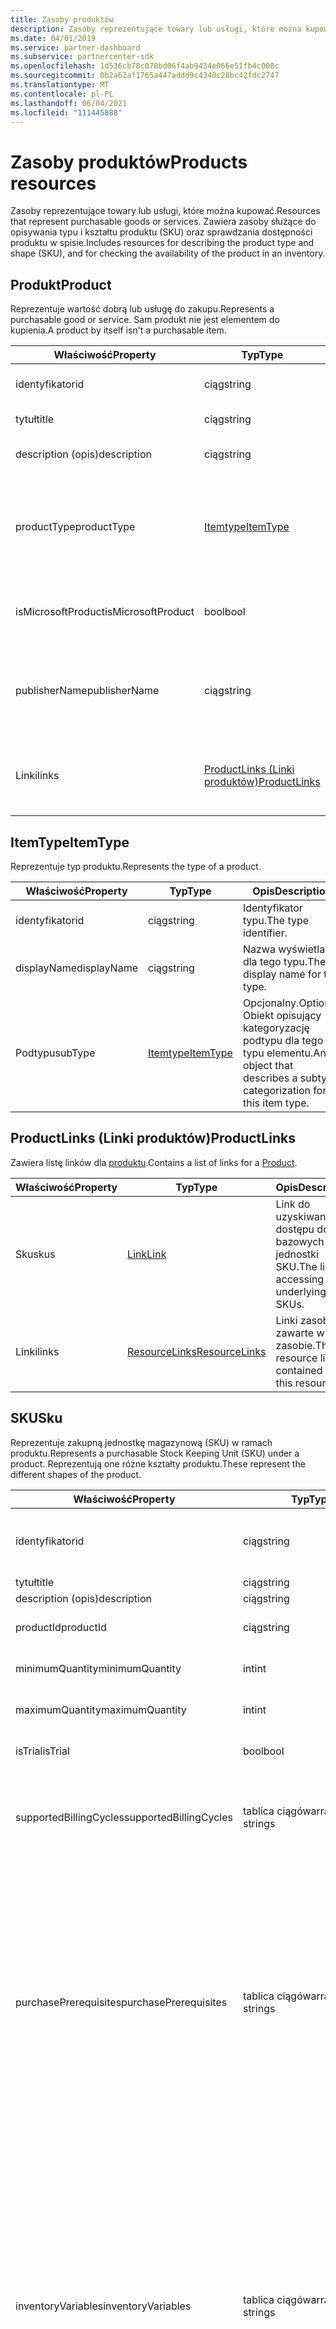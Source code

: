 ```yaml
---
title: Zasoby produktów
description: Zasoby reprezentujące towary lub usługi, które można kupować. Zawiera zasoby służące do opisywania typu i kształtu produktu (SKU) oraz sprawdzania dostępności produktu w spisie.
ms.date: 04/01/2019
ms.service: partner-dashboard
ms.subservice: partnercenter-sdk
ms.openlocfilehash: 1d536cb78c070bd06f4ab9434e066e51fb4c008c
ms.sourcegitcommit: 0b2a62af1765a447addd9c4340c28bc42fdc2747
ms.translationtype: MT
ms.contentlocale: pl-PL
ms.lasthandoff: 06/04/2021
ms.locfileid: "111445888"
---
```

# <a name="products-resources"></a><span data-ttu-id="539be-104">Zasoby produktów</span><span class="sxs-lookup"><span data-stu-id="539be-104">Products resources</span></span>

<span data-ttu-id="539be-105">Zasoby reprezentujące towary lub usługi, które można kupować.</span><span class="sxs-lookup"><span data-stu-id="539be-105">Resources that represent purchasable goods or services.</span></span> <span data-ttu-id="539be-106">Zawiera zasoby służące do opisywania typu i kształtu produktu (SKU) oraz sprawdzania dostępności produktu w spisie.</span><span class="sxs-lookup"><span data-stu-id="539be-106">Includes resources for describing the product type and shape (SKU), and for checking the availability of the product in an inventory.</span></span>

## <a name="product"></a><span data-ttu-id="539be-107">Produkt</span><span class="sxs-lookup"><span data-stu-id="539be-107">Product</span></span>

<span data-ttu-id="539be-108">Reprezentuje wartość dobrą lub usługę do zakupu.</span><span class="sxs-lookup"><span data-stu-id="539be-108">Represents a purchasable good or service.</span></span> <span data-ttu-id="539be-109">Sam produkt nie jest elementem do kupienia.</span><span class="sxs-lookup"><span data-stu-id="539be-109">A product by itself isn't a purchasable item.</span></span>

| <span data-ttu-id="539be-110">Właściwość</span><span class="sxs-lookup"><span data-stu-id="539be-110">Property</span></span>           | <span data-ttu-id="539be-111">Typ</span><span class="sxs-lookup"><span data-stu-id="539be-111">Type</span></span>                          | <span data-ttu-id="539be-112">Opis</span><span class="sxs-lookup"><span data-stu-id="539be-112">Description</span></span>                                                              |
|--------------------|-------------------------------|--------------------------------------------------------------------------|
| <span data-ttu-id="539be-113">identyfikator</span><span class="sxs-lookup"><span data-stu-id="539be-113">id</span></span>                 | <span data-ttu-id="539be-114">ciąg</span><span class="sxs-lookup"><span data-stu-id="539be-114">string</span></span>                        | <span data-ttu-id="539be-115">Identyfikator tego produktu.</span><span class="sxs-lookup"><span data-stu-id="539be-115">The ID for this product.</span></span>                                                 |
| <span data-ttu-id="539be-116">tytuł</span><span class="sxs-lookup"><span data-stu-id="539be-116">title</span></span>              | <span data-ttu-id="539be-117">ciąg</span><span class="sxs-lookup"><span data-stu-id="539be-117">string</span></span>                        | <span data-ttu-id="539be-118">Tytuł produktu.</span><span class="sxs-lookup"><span data-stu-id="539be-118">The product title.</span></span>                                                       |
| <span data-ttu-id="539be-119">description (opis)</span><span class="sxs-lookup"><span data-stu-id="539be-119">description</span></span>        | <span data-ttu-id="539be-120">ciąg</span><span class="sxs-lookup"><span data-stu-id="539be-120">string</span></span>                        | <span data-ttu-id="539be-121">Opis produktu.</span><span class="sxs-lookup"><span data-stu-id="539be-121">The product description.</span></span>                                                 |
| <span data-ttu-id="539be-122">productType</span><span class="sxs-lookup"><span data-stu-id="539be-122">productType</span></span>        | [<span data-ttu-id="539be-123">Itemtype</span><span class="sxs-lookup"><span data-stu-id="539be-123">ItemType</span></span>](#itemtype)         | <span data-ttu-id="539be-124">Obiekt opisujący kategoryzacje typów tego produktu.</span><span class="sxs-lookup"><span data-stu-id="539be-124">An object that describes the type categorization(s) of this product.</span></span>     |
| <span data-ttu-id="539be-125">isMicrosoftProduct</span><span class="sxs-lookup"><span data-stu-id="539be-125">isMicrosoftProduct</span></span> | <span data-ttu-id="539be-126">bool</span><span class="sxs-lookup"><span data-stu-id="539be-126">bool</span></span>                          | <span data-ttu-id="539be-127">Wskazuje, czy jest to produkt firmy Microsoft.</span><span class="sxs-lookup"><span data-stu-id="539be-127">Indicates whether this is a Microsoft product.</span></span>                          |
| <span data-ttu-id="539be-128">publisherName</span><span class="sxs-lookup"><span data-stu-id="539be-128">publisherName</span></span>      | <span data-ttu-id="539be-129">ciąg</span><span class="sxs-lookup"><span data-stu-id="539be-129">string</span></span>                        | <span data-ttu-id="539be-130">Nazwa wydawcy produktu, jeśli jest dostępna.</span><span class="sxs-lookup"><span data-stu-id="539be-130">The name of the product's publisher if available.</span></span>                          |
| <span data-ttu-id="539be-131">Linki</span><span class="sxs-lookup"><span data-stu-id="539be-131">links</span></span>              | [<span data-ttu-id="539be-132">ProductLinks (Linki produktów)</span><span class="sxs-lookup"><span data-stu-id="539be-132">ProductLinks</span></span>](#productlinks) | <span data-ttu-id="539be-133">Linki zasobów zawarte w produkcie.</span><span class="sxs-lookup"><span data-stu-id="539be-133">The resource links contained within the product.</span></span>                         |

## <a name="itemtype"></a><span data-ttu-id="539be-134">ItemType</span><span class="sxs-lookup"><span data-stu-id="539be-134">ItemType</span></span>

<span data-ttu-id="539be-135">Reprezentuje typ produktu.</span><span class="sxs-lookup"><span data-stu-id="539be-135">Represents the type of a product.</span></span>

| <span data-ttu-id="539be-136">Właściwość</span><span class="sxs-lookup"><span data-stu-id="539be-136">Property</span></span>        | <span data-ttu-id="539be-137">Typ</span><span class="sxs-lookup"><span data-stu-id="539be-137">Type</span></span>                          | <span data-ttu-id="539be-138">Opis</span><span class="sxs-lookup"><span data-stu-id="539be-138">Description</span></span>                                                                          |
|-----------------|-------------------------------|--------------------------------------------------------------------------------------|
| <span data-ttu-id="539be-139">identyfikator</span><span class="sxs-lookup"><span data-stu-id="539be-139">id</span></span>              | <span data-ttu-id="539be-140">ciąg</span><span class="sxs-lookup"><span data-stu-id="539be-140">string</span></span>                        | <span data-ttu-id="539be-141">Identyfikator typu.</span><span class="sxs-lookup"><span data-stu-id="539be-141">The type identifier.</span></span>                                                                 |
| <span data-ttu-id="539be-142">displayName</span><span class="sxs-lookup"><span data-stu-id="539be-142">displayName</span></span>     | <span data-ttu-id="539be-143">ciąg</span><span class="sxs-lookup"><span data-stu-id="539be-143">string</span></span>                        | <span data-ttu-id="539be-144">Nazwa wyświetlana dla tego typu.</span><span class="sxs-lookup"><span data-stu-id="539be-144">The display name for this type.</span></span>                                                      |
| <span data-ttu-id="539be-145">Podtypu</span><span class="sxs-lookup"><span data-stu-id="539be-145">subType</span></span>         | [<span data-ttu-id="539be-146">Itemtype</span><span class="sxs-lookup"><span data-stu-id="539be-146">ItemType</span></span>](#itemtype)         | <span data-ttu-id="539be-147">Opcjonalny.</span><span class="sxs-lookup"><span data-stu-id="539be-147">Optional.</span></span> <span data-ttu-id="539be-148">Obiekt opisujący kategoryzację podtypu dla tego typu elementu.</span><span class="sxs-lookup"><span data-stu-id="539be-148">An object that describes a subtype categorization for this item type.</span></span>     |

## <a name="productlinks"></a><span data-ttu-id="539be-149">ProductLinks (Linki produktów)</span><span class="sxs-lookup"><span data-stu-id="539be-149">ProductLinks</span></span>

<span data-ttu-id="539be-150">Zawiera listę linków dla [produktu](#product).</span><span class="sxs-lookup"><span data-stu-id="539be-150">Contains a list of links for a [Product](#product).</span></span>

| <span data-ttu-id="539be-151">Właściwość</span><span class="sxs-lookup"><span data-stu-id="539be-151">Property</span></span>        | <span data-ttu-id="539be-152">Typ</span><span class="sxs-lookup"><span data-stu-id="539be-152">Type</span></span>                                                          | <span data-ttu-id="539be-153">Opis</span><span class="sxs-lookup"><span data-stu-id="539be-153">Description</span></span>                                          |
|-----------------|---------------------------------------------------------------|------------------------------------------------------|
| <span data-ttu-id="539be-154">Sku</span><span class="sxs-lookup"><span data-stu-id="539be-154">skus</span></span>            | [<span data-ttu-id="539be-155">Link</span><span class="sxs-lookup"><span data-stu-id="539be-155">Link</span></span>](utility-resources.md#link)                             | <span data-ttu-id="539be-156">Link do uzyskiwania dostępu do bazowych jednostki SKU.</span><span class="sxs-lookup"><span data-stu-id="539be-156">The link for accessing the underlying SKUs.</span></span>          |
| <span data-ttu-id="539be-157">Linki</span><span class="sxs-lookup"><span data-stu-id="539be-157">links</span></span>           | [<span data-ttu-id="539be-158">ResourceLinks</span><span class="sxs-lookup"><span data-stu-id="539be-158">ResourceLinks</span></span>](utility-resources.md#resourcelinks)           | <span data-ttu-id="539be-159">Linki zasobów zawarte w tym zasobie.</span><span class="sxs-lookup"><span data-stu-id="539be-159">The resource links contained within this resource.</span></span>   |

## <a name="sku"></a><span data-ttu-id="539be-160">SKU</span><span class="sxs-lookup"><span data-stu-id="539be-160">Sku</span></span>

<span data-ttu-id="539be-161">Reprezentuje zakupną jednostkę magazynową (SKU) w ramach produktu.</span><span class="sxs-lookup"><span data-stu-id="539be-161">Represents a purchasable Stock Keeping Unit (SKU) under a product.</span></span> <span data-ttu-id="539be-162">Reprezentują one różne kształty produktu.</span><span class="sxs-lookup"><span data-stu-id="539be-162">These represent the different shapes of the product.</span></span>

| <span data-ttu-id="539be-163">Właściwość</span><span class="sxs-lookup"><span data-stu-id="539be-163">Property</span></span>               | <span data-ttu-id="539be-164">Typ</span><span class="sxs-lookup"><span data-stu-id="539be-164">Type</span></span>             | <span data-ttu-id="539be-165">Opis</span><span class="sxs-lookup"><span data-stu-id="539be-165">Description</span></span>                                                                           |
|------------------------|------------------|---------------------------------------------------------------------------------------|
| <span data-ttu-id="539be-166">identyfikator</span><span class="sxs-lookup"><span data-stu-id="539be-166">id</span></span>                     | <span data-ttu-id="539be-167">ciąg</span><span class="sxs-lookup"><span data-stu-id="539be-167">string</span></span>           | <span data-ttu-id="539be-168">Identyfikator tej sku.</span><span class="sxs-lookup"><span data-stu-id="539be-168">The ID for this SKU.</span></span> <span data-ttu-id="539be-169">Ten identyfikator jest unikatowy tylko w kontekście jego produktu nadrzędnego.</span><span class="sxs-lookup"><span data-stu-id="539be-169">This ID is unique only within the context of its parent product.</span></span> |
| <span data-ttu-id="539be-170">tytuł</span><span class="sxs-lookup"><span data-stu-id="539be-170">title</span></span>                  | <span data-ttu-id="539be-171">ciąg</span><span class="sxs-lookup"><span data-stu-id="539be-171">string</span></span>           | <span data-ttu-id="539be-172">Tytuł sku.</span><span class="sxs-lookup"><span data-stu-id="539be-172">The title of the SKU.</span></span>                                                                 |
| <span data-ttu-id="539be-173">description (opis)</span><span class="sxs-lookup"><span data-stu-id="539be-173">description</span></span>            | <span data-ttu-id="539be-174">ciąg</span><span class="sxs-lookup"><span data-stu-id="539be-174">string</span></span>           | <span data-ttu-id="539be-175">Opis sku.</span><span class="sxs-lookup"><span data-stu-id="539be-175">The description of the SKU.</span></span>                                                           |
| <span data-ttu-id="539be-176">productId</span><span class="sxs-lookup"><span data-stu-id="539be-176">productId</span></span>              | <span data-ttu-id="539be-177">ciąg</span><span class="sxs-lookup"><span data-stu-id="539be-177">string</span></span>           | <span data-ttu-id="539be-178">Identyfikator produktu [nadrzędnego, który](#product) zawiera tę jednostkę SKU.</span><span class="sxs-lookup"><span data-stu-id="539be-178">The ID of the parent [Product](#product) that contains this SKU.</span></span>                      |
| <span data-ttu-id="539be-179">minimumQuantity</span><span class="sxs-lookup"><span data-stu-id="539be-179">minimumQuantity</span></span>        | <span data-ttu-id="539be-180">int</span><span class="sxs-lookup"><span data-stu-id="539be-180">int</span></span>              | <span data-ttu-id="539be-181">Minimalna ilość dozwolona do zakupu.</span><span class="sxs-lookup"><span data-stu-id="539be-181">The minimum quantity allowed for purchase.</span></span>                                            |
| <span data-ttu-id="539be-182">maximumQuantity</span><span class="sxs-lookup"><span data-stu-id="539be-182">maximumQuantity</span></span>        | <span data-ttu-id="539be-183">int</span><span class="sxs-lookup"><span data-stu-id="539be-183">int</span></span>              | <span data-ttu-id="539be-184">Maksymalna ilość dozwolona do zakupu.</span><span class="sxs-lookup"><span data-stu-id="539be-184">The maximum quantity allowed for purchase.</span></span>                                            |
| <span data-ttu-id="539be-185">isTrial</span><span class="sxs-lookup"><span data-stu-id="539be-185">isTrial</span></span>                | <span data-ttu-id="539be-186">bool</span><span class="sxs-lookup"><span data-stu-id="539be-186">bool</span></span>             | <span data-ttu-id="539be-187">Wskazuje, czy ta wersja SKU jest elementem wersji próbnej.</span><span class="sxs-lookup"><span data-stu-id="539be-187">Indicates whether this SKU is a trial item.</span></span>                                           |
| <span data-ttu-id="539be-188">supportedBillingCycles</span><span class="sxs-lookup"><span data-stu-id="539be-188">supportedBillingCycles</span></span> | <span data-ttu-id="539be-189">tablica ciągów</span><span class="sxs-lookup"><span data-stu-id="539be-189">array of strings</span></span> | <span data-ttu-id="539be-190">Lista obsługiwanych cykli rozliczeniowych dla tej sku.</span><span class="sxs-lookup"><span data-stu-id="539be-190">The list of supported billing cycles for this SKU.</span></span> <span data-ttu-id="539be-191">Obsługiwane wartości to nazwy członków w [typie BillingCycleType](#billingcycletype).</span><span class="sxs-lookup"><span data-stu-id="539be-191">Supported values are the member names found in [BillingCycleType](#billingcycletype).</span></span> |
| <span data-ttu-id="539be-192">purchasePrerequisites</span><span class="sxs-lookup"><span data-stu-id="539be-192">purchasePrerequisites</span></span>  | <span data-ttu-id="539be-193">tablica ciągów</span><span class="sxs-lookup"><span data-stu-id="539be-193">array of strings</span></span> | <span data-ttu-id="539be-194">Lista czynności lub akcji wymaganych wstępnie przed zakupem tego elementu.</span><span class="sxs-lookup"><span data-stu-id="539be-194">The list of prerequisite steps or actions that are needed prior to purchasing this item.</span></span> <span data-ttu-id="539be-195">Obsługiwane wartości to:</span><span class="sxs-lookup"><span data-stu-id="539be-195">The supported values are:</span></span><br/>  <span data-ttu-id="539be-196">"InventoryCheck" — wskazuje, że spis elementu powinien zostać oceniony przed podjęciem próby zakupu tego elementu.</span><span class="sxs-lookup"><span data-stu-id="539be-196">"InventoryCheck" - Indicates that the item's inventory should be evaluated before attempting to purchase this item.</span></span><br/> <span data-ttu-id="539be-197">"AzureSubscriptionRegistration" — wskazuje, że subskrypcja platformy Azure jest potrzebna i musi zostać zarejestrowana przed podjęciem próby zakupu tego elementu.</span><span class="sxs-lookup"><span data-stu-id="539be-197">"AzureSubscriptionRegistration" - Indicates that an Azure subscription is needed and must be registered before attempting to purchase this item.</span></span>  |
| <span data-ttu-id="539be-198">inventoryVariables</span><span class="sxs-lookup"><span data-stu-id="539be-198">inventoryVariables</span></span>     | <span data-ttu-id="539be-199">tablica ciągów</span><span class="sxs-lookup"><span data-stu-id="539be-199">array of strings</span></span> | <span data-ttu-id="539be-200">Lista zmiennych potrzebnych do wykonania sprawdzania spisu dla tego elementu.</span><span class="sxs-lookup"><span data-stu-id="539be-200">The list of variables needed to execute an inventory check on this item.</span></span> <span data-ttu-id="539be-201">Obsługiwane wartości to:</span><span class="sxs-lookup"><span data-stu-id="539be-201">The supported values are:</span></span><br/> <span data-ttu-id="539be-202">"CustomerId" — identyfikator klienta, dla których zakup będzie mieć identyfikator.</span><span class="sxs-lookup"><span data-stu-id="539be-202">"CustomerId" - The ID of the customer that the purchase would be for.</span></span><br/> <span data-ttu-id="539be-203">"AzureSubscriptionId" — identyfikator subskrypcji platformy Azure, która będzie używana do zakupu rezerwacji platformy Azure.</span><span class="sxs-lookup"><span data-stu-id="539be-203">"AzureSubscriptionId" - The ID of the Azure subscription that would be used for an Azure reservation purchase.</span></span></br> <span data-ttu-id="539be-204">"ArmRegionName" — region, dla którego ma być weryfikowany spis.</span><span class="sxs-lookup"><span data-stu-id="539be-204">"ArmRegionName" - The region for which to verify inventory.</span></span> <span data-ttu-id="539be-205">Ta wartość musi być dopasowana do "ArmRegionName" z dynamicznegoattributes sku.</span><span class="sxs-lookup"><span data-stu-id="539be-205">This value must match the "ArmRegionName" from the SKU's DynamicAttributes.</span></span> |
| <span data-ttu-id="539be-206">provisioningVariables</span><span class="sxs-lookup"><span data-stu-id="539be-206">provisioningVariables</span></span>  | <span data-ttu-id="539be-207">tablica ciągów</span><span class="sxs-lookup"><span data-stu-id="539be-207">array of strings</span></span> | <span data-ttu-id="539be-208">Lista zmiennych, które muszą zostać podane w kontekście aprowowania elementu wiersza [koszyka](cart-resources.md#cartlineitem) podczas zakupu tego elementu.</span><span class="sxs-lookup"><span data-stu-id="539be-208">The list of variables that must be provided into the provisioning context of a [cart line item](cart-resources.md#cartlineitem) when purchasing this item.</span></span> <span data-ttu-id="539be-209">Obsługiwane wartości to:</span><span class="sxs-lookup"><span data-stu-id="539be-209">The supported values are:</span></span><br/> <span data-ttu-id="539be-210">Zakres — zakres zakupu rezerwacji platformy Azure: "Pojedynczy", "Udostępniony".</span><span class="sxs-lookup"><span data-stu-id="539be-210">Scope - The scope for an Azure reservation purchase: "Single", "Shared".</span></span><br/> <span data-ttu-id="539be-211">"SubscriptionId" — identyfikator subskrypcji platformy Azure, która będzie używana do zakupu rezerwacji platformy Azure.</span><span class="sxs-lookup"><span data-stu-id="539be-211">"SubscriptionId" - The ID of the Azure subscription that would be used for an Azure reservation purchase.</span></span><br/> <span data-ttu-id="539be-212">"Czas trwania" — czas trwania rezerwacji platformy Azure: "1Year", "3Year".</span><span class="sxs-lookup"><span data-stu-id="539be-212">"Duration" - The duration of the Azure reservation: "1Year", "3Year".</span></span>  |
| <span data-ttu-id="539be-213">dynamicAttributes</span><span class="sxs-lookup"><span data-stu-id="539be-213">dynamicAttributes</span></span>      | <span data-ttu-id="539be-214">pary klucz/wartość</span><span class="sxs-lookup"><span data-stu-id="539be-214">key/value pairs</span></span>  | <span data-ttu-id="539be-215">Słownik właściwości dynamicznych, które mają zastosowanie do tego elementu.</span><span class="sxs-lookup"><span data-stu-id="539be-215">The dictionary of dynamic properties that apply to this item.</span></span> <span data-ttu-id="539be-216">Właściwości w tym słowniku są dynamiczne i mogą ulec zmianie bez powiadomienia.</span><span class="sxs-lookup"><span data-stu-id="539be-216">The properties in this dictionary are dynamic and can change without notice.</span></span> <span data-ttu-id="539be-217">Nie należy tworzyć silnych zależności od określonych kluczy istniejących w wartości tej właściwości.</span><span class="sxs-lookup"><span data-stu-id="539be-217">You should not create strong dependencies on particular keys existing in the value of this property.</span></span>    |
| <span data-ttu-id="539be-218">Linki</span><span class="sxs-lookup"><span data-stu-id="539be-218">links</span></span>                  | [<span data-ttu-id="539be-219">ResourceLinks</span><span class="sxs-lookup"><span data-stu-id="539be-219">ResourceLinks</span></span>](utility-resources.md#resourcelinks) | <span data-ttu-id="539be-220">Linki zasobów zawarte w ramach tej sku.</span><span class="sxs-lookup"><span data-stu-id="539be-220">The resource links contained within the SKU.</span></span>                   |

## <a name="availability"></a><span data-ttu-id="539be-221">Dostępność</span><span class="sxs-lookup"><span data-stu-id="539be-221">Availability</span></span>

<span data-ttu-id="539be-222">Reprezentuje konfigurację, w której można kupić sku (na przykład kraj, waluta i segment branży).</span><span class="sxs-lookup"><span data-stu-id="539be-222">Represents a configuration in which a SKU is available for purchase (such as country, currency, and industry segment).</span></span>

| <span data-ttu-id="539be-223">Właściwość</span><span class="sxs-lookup"><span data-stu-id="539be-223">Property</span></span>        | <span data-ttu-id="539be-224">Typ</span><span class="sxs-lookup"><span data-stu-id="539be-224">Type</span></span>                        | <span data-ttu-id="539be-225">Opis</span><span class="sxs-lookup"><span data-stu-id="539be-225">Description</span></span>                                                                         |
|-----------------|-----------------------------------------------------|-------------------------------------------------------------------------------------|
| <span data-ttu-id="539be-226">identyfikator</span><span class="sxs-lookup"><span data-stu-id="539be-226">id</span></span>              | <span data-ttu-id="539be-227">ciąg</span><span class="sxs-lookup"><span data-stu-id="539be-227">string</span></span>                        | <span data-ttu-id="539be-228">Identyfikator tej dostępności.</span><span class="sxs-lookup"><span data-stu-id="539be-228">The ID for this availability.</span></span> <span data-ttu-id="539be-229">Ten identyfikator jest unikatowy tylko w kontekście jego produktu [nadrzędnego i](#product) [jednostki SKU](#sku).</span><span class="sxs-lookup"><span data-stu-id="539be-229">This ID is unique only within the context of its parent [product](#product) and [SKU](#sku).</span></span> <span data-ttu-id="539be-230">**Uwaga** Ten identyfikator może zmieniać się w czasie.</span><span class="sxs-lookup"><span data-stu-id="539be-230">**Note** This ID can change over time.</span></span> <span data-ttu-id="539be-231">Należy polegać na tej wartości tylko w krótkim czasie po jej pobierania.</span><span class="sxs-lookup"><span data-stu-id="539be-231">You should only rely on this value within a short time span after retrieving it.</span></span>  |
| <span data-ttu-id="539be-232">productId</span><span class="sxs-lookup"><span data-stu-id="539be-232">productId</span></span>       | <span data-ttu-id="539be-233">ciąg</span><span class="sxs-lookup"><span data-stu-id="539be-233">string</span></span>                        | <span data-ttu-id="539be-234">Identyfikator [produktu, który](#product) zawiera tę dostępność.</span><span class="sxs-lookup"><span data-stu-id="539be-234">The ID of the [product](#product) that contains this availability.</span></span>           |
| <span data-ttu-id="539be-235">skuId</span><span class="sxs-lookup"><span data-stu-id="539be-235">skuId</span></span>           | <span data-ttu-id="539be-236">ciąg</span><span class="sxs-lookup"><span data-stu-id="539be-236">string</span></span>                        | <span data-ttu-id="539be-237">Identyfikator [sku, który](#sku) zawiera tę dostępność.</span><span class="sxs-lookup"><span data-stu-id="539be-237">The ID of the [SKU](#sku) that contains this availability.</span></span>                   |
| <span data-ttu-id="539be-238">catalogItemId</span><span class="sxs-lookup"><span data-stu-id="539be-238">catalogItemId</span></span>   | <span data-ttu-id="539be-239">ciąg</span><span class="sxs-lookup"><span data-stu-id="539be-239">string</span></span>                        | <span data-ttu-id="539be-240">Unikatowy identyfikator tego elementu w katalogu.</span><span class="sxs-lookup"><span data-stu-id="539be-240">The unique identifier for this item in the catalog.</span></span> <span data-ttu-id="539be-241">Jest to identyfikator, który należy wypełnić we [właściwościach OrderLineItem.OfferId](order-resources.md#orderlineitem) lub [CartLineItem.CatalogItemId](cart-resources.md#cartlineitem) podczas zakupu nadrzędnej [jednostki SKU](#sku).</span><span class="sxs-lookup"><span data-stu-id="539be-241">This is the ID that must be populated into the [OrderLineItem.OfferId](order-resources.md#orderlineitem) or [CartLineItem.CatalogItemId](cart-resources.md#cartlineitem) properties when purchasing the parent [SKU](#sku).</span></span> <span data-ttu-id="539be-242">**Uwaga** Ten identyfikator może zmieniać się w czasie.</span><span class="sxs-lookup"><span data-stu-id="539be-242">**Note** This ID can change over time.</span></span> <span data-ttu-id="539be-243">Należy polegać na tej wartości tylko w krótkim czasie po jej pobierania.</span><span class="sxs-lookup"><span data-stu-id="539be-243">You should only rely on this value within a short time after retrieving it.</span></span> <span data-ttu-id="539be-244">Dostęp do niego powinien być uzyskiwany i używany tylko w momencie zakupu.</span><span class="sxs-lookup"><span data-stu-id="539be-244">It should only be accessed and used at the time of purchase.</span></span>  |
| <span data-ttu-id="539be-245">defaultCurrency</span><span class="sxs-lookup"><span data-stu-id="539be-245">defaultCurrency</span></span> | <span data-ttu-id="539be-246">ciąg</span><span class="sxs-lookup"><span data-stu-id="539be-246">string</span></span>                        | <span data-ttu-id="539be-247">Domyślna waluta obsługiwana dla tej dostępności.</span><span class="sxs-lookup"><span data-stu-id="539be-247">The default currency supported for this availability.</span></span>                               |
| <span data-ttu-id="539be-248">segment</span><span class="sxs-lookup"><span data-stu-id="539be-248">segment</span></span>         | <span data-ttu-id="539be-249">ciąg</span><span class="sxs-lookup"><span data-stu-id="539be-249">string</span></span>                        | <span data-ttu-id="539be-250">Segment branży dla tej dostępności.</span><span class="sxs-lookup"><span data-stu-id="539be-250">The industry segment for this availability.</span></span> <span data-ttu-id="539be-251">Obsługiwane wartości to: Komercyjne, Edukacyjne, Rządowe, NonProfit.</span><span class="sxs-lookup"><span data-stu-id="539be-251">Supported values are: Commercial, Education, Government, NonProfit.</span></span> |
| <span data-ttu-id="539be-252">country</span><span class="sxs-lookup"><span data-stu-id="539be-252">country</span></span>         | <span data-ttu-id="539be-253">ciąg</span><span class="sxs-lookup"><span data-stu-id="539be-253">string</span></span>                                              | <span data-ttu-id="539be-254">Kraj lub region (w formacie kodu kraju ISO), w którym ma zastosowanie ta dostępność.</span><span class="sxs-lookup"><span data-stu-id="539be-254">The country or region (in ISO country code format) where this availability applies.</span></span> |
| <span data-ttu-id="539be-255">isPurchasable</span><span class="sxs-lookup"><span data-stu-id="539be-255">isPurchasable</span></span>   | <span data-ttu-id="539be-256">bool</span><span class="sxs-lookup"><span data-stu-id="539be-256">bool</span></span>                                                | <span data-ttu-id="539be-257">Wskazuje, czy tę dostępność można kupować.</span><span class="sxs-lookup"><span data-stu-id="539be-257">Indicates whether this availability is purchasable.</span></span> |
| <span data-ttu-id="539be-258">isRenewable</span><span class="sxs-lookup"><span data-stu-id="539be-258">isRenewable</span></span>     | <span data-ttu-id="539be-259">bool</span><span class="sxs-lookup"><span data-stu-id="539be-259">bool</span></span>                                                | <span data-ttu-id="539be-260">Wskazuje, czy ta dostępność jest odnawializowa.</span><span class="sxs-lookup"><span data-stu-id="539be-260">Indicates whether this availability is renewable.</span></span> |
| <span data-ttu-id="539be-261">product</span><span class="sxs-lookup"><span data-stu-id="539be-261">product</span></span>      | [<span data-ttu-id="539be-262">Product</span><span class="sxs-lookup"><span data-stu-id="539be-262">Product</span></span>](#product)               | <span data-ttu-id="539be-263">Produkt, który odpowiada tej dostępności.</span><span class="sxs-lookup"><span data-stu-id="539be-263">The product this availability corresponds to.</span></span> |
| <span data-ttu-id="539be-264">sku</span><span class="sxs-lookup"><span data-stu-id="539be-264">sku</span></span>          | [<span data-ttu-id="539be-265">Numer jednostki magazynowej</span><span class="sxs-lookup"><span data-stu-id="539be-265">Sku</span></span>](#sku)            | <span data-ttu-id="539be-266">Ta dostępność odpowiada tej dostępności.</span><span class="sxs-lookup"><span data-stu-id="539be-266">The SKU this availability corresponds to.</span></span> |
| <span data-ttu-id="539be-267">Warunki</span><span class="sxs-lookup"><span data-stu-id="539be-267">terms</span></span>           | <span data-ttu-id="539be-268">tablica [zasobów term](#term)</span><span class="sxs-lookup"><span data-stu-id="539be-268">array of [Term](#term) resources</span></span>  | <span data-ttu-id="539be-269">Kolekcja warunków mających zastosowanie do tej dostępności.</span><span class="sxs-lookup"><span data-stu-id="539be-269">The collection of terms that are applicable to this availability.</span></span> |
| <span data-ttu-id="539be-270">Linki</span><span class="sxs-lookup"><span data-stu-id="539be-270">links</span></span>           | [<span data-ttu-id="539be-271">ResourceLinks</span><span class="sxs-lookup"><span data-stu-id="539be-271">ResourceLinks</span></span>](utility-resources.md#resourcelinks) | <span data-ttu-id="539be-272">Linki zasobów zawarte w dostępności.</span><span class="sxs-lookup"><span data-stu-id="539be-272">The resource links contained within the availability.</span></span> |

## <a name="term"></a><span data-ttu-id="539be-273">Okres</span><span class="sxs-lookup"><span data-stu-id="539be-273">Term</span></span>

<span data-ttu-id="539be-274">Reprezentuje termin, dla którego można kupić dostępność.</span><span class="sxs-lookup"><span data-stu-id="539be-274">Represents a term for which the availability can be purchased.</span></span>

| <span data-ttu-id="539be-275">Właściwość</span><span class="sxs-lookup"><span data-stu-id="539be-275">Property</span></span>              | <span data-ttu-id="539be-276">Typ</span><span class="sxs-lookup"><span data-stu-id="539be-276">Type</span></span>                                        | <span data-ttu-id="539be-277">Opis</span><span class="sxs-lookup"><span data-stu-id="539be-277">Description</span></span>                                                                         |
|-----------------------|-----------------------------------------------------------------------------------|-------------------------------------------------------------------------------------|
| <span data-ttu-id="539be-278">czas trwania</span><span class="sxs-lookup"><span data-stu-id="539be-278">duration</span></span>              | <span data-ttu-id="539be-279">ciąg</span><span class="sxs-lookup"><span data-stu-id="539be-279">string</span></span>                                      | <span data-ttu-id="539be-280">Reprezentacja iso 8601 czasu trwania terminu.</span><span class="sxs-lookup"><span data-stu-id="539be-280">An ISO 8601 representation of the term's duration.</span></span> <span data-ttu-id="539be-281">Obecnie obsługiwane wartości to P1M (1 miesiąc), P1Y (1 rok) i P3Y (3 lata).</span><span class="sxs-lookup"><span data-stu-id="539be-281">The current supported values are P1M (1 month), P1Y (1 year) and P3Y (3 years).</span></span> |
| <span data-ttu-id="539be-282">description (opis)</span><span class="sxs-lookup"><span data-stu-id="539be-282">description</span></span>           | <span data-ttu-id="539be-283">ciąg</span><span class="sxs-lookup"><span data-stu-id="539be-283">string</span></span>                                      | <span data-ttu-id="539be-284">Opis terminu.</span><span class="sxs-lookup"><span data-stu-id="539be-284">The description of the term.</span></span>           |

## <a name="inventorycheckrequest"></a><span data-ttu-id="539be-285">InventoryCheckRequest</span><span class="sxs-lookup"><span data-stu-id="539be-285">InventoryCheckRequest</span></span>

<span data-ttu-id="539be-286">Reprezentuje żądanie sprawdzenia spisu niektórych elementów katalogu.</span><span class="sxs-lookup"><span data-stu-id="539be-286">Represents a request to check inventory against certain catalog items.</span></span>

| <span data-ttu-id="539be-287">Właściwość</span><span class="sxs-lookup"><span data-stu-id="539be-287">Property</span></span>         | <span data-ttu-id="539be-288">Typ</span><span class="sxs-lookup"><span data-stu-id="539be-288">Type</span></span>                                                | <span data-ttu-id="539be-289">Opis</span><span class="sxs-lookup"><span data-stu-id="539be-289">Description</span></span>                                                                                 |
|------------------|-----------------------------------------------------|---------------------------------------------------------------------------------------------|
| <span data-ttu-id="539be-290">targetItems</span><span class="sxs-lookup"><span data-stu-id="539be-290">targetItems</span></span>      | <span data-ttu-id="539be-291">tablica [elementów InventoryItem](#inventoryitem)</span><span class="sxs-lookup"><span data-stu-id="539be-291">array of [InventoryItem](#inventoryitem)</span></span>            | <span data-ttu-id="539be-292">Lista elementów katalogu, które zostaną ocenione podczas sprawdzania spisu.</span><span class="sxs-lookup"><span data-stu-id="539be-292">The list of catalog items that the inventory check will evaluate.</span></span>                           |
| <span data-ttu-id="539be-293">inventoryContext</span><span class="sxs-lookup"><span data-stu-id="539be-293">inventoryContext</span></span> | <span data-ttu-id="539be-294">pary klucz/wartość</span><span class="sxs-lookup"><span data-stu-id="539be-294">key/value pairs</span></span>                                     | <span data-ttu-id="539be-295">Słownik wartości kontekstu, które są potrzebne do przeprowadzenia sprawdzania spisu.</span><span class="sxs-lookup"><span data-stu-id="539be-295">The dictionary of context values that are needed to carry out the inventory check(s).</span></span> <span data-ttu-id="539be-296">Każda [sku](#sku) produktów określi, które wartości (jeśli istnieją) są potrzebne do wykonania tej operacji.</span><span class="sxs-lookup"><span data-stu-id="539be-296">Each [SKU](#sku) of the products will define which values (if any) are needed to carry out this operation.</span></span>  |
| <span data-ttu-id="539be-297">Linki</span><span class="sxs-lookup"><span data-stu-id="539be-297">links</span></span>            | [<span data-ttu-id="539be-298">ResourceLinks</span><span class="sxs-lookup"><span data-stu-id="539be-298">ResourceLinks</span></span>](utility-resources.md#resourcelinks) | <span data-ttu-id="539be-299">Linki zasobów zawarte w żądaniu sprawdzenia spisu.</span><span class="sxs-lookup"><span data-stu-id="539be-299">The resource links contained within the inventory check request.</span></span>                            |

## <a name="inventoryitem"></a><span data-ttu-id="539be-300">InventoryItem</span><span class="sxs-lookup"><span data-stu-id="539be-300">InventoryItem</span></span>

<span data-ttu-id="539be-301">Reprezentuje pojedynczy element w operacji sprawdzania spisu.</span><span class="sxs-lookup"><span data-stu-id="539be-301">Represents a single item in an inventory check operation.</span></span> <span data-ttu-id="539be-302">Ten zasób służy do określania elementów docelowych w żądaniu wejściowym i jest również używany do reprezentowania wyników wyjściowych operacji sprawdzania spisu.</span><span class="sxs-lookup"><span data-stu-id="539be-302">This resource is used for specifying the target items in an input request and is also used to represent the output results of the inventory check operation.</span></span>

| <span data-ttu-id="539be-303">Właściwość</span><span class="sxs-lookup"><span data-stu-id="539be-303">Property</span></span>         | <span data-ttu-id="539be-304">Typ</span><span class="sxs-lookup"><span data-stu-id="539be-304">Type</span></span>                                                              | <span data-ttu-id="539be-305">Opis</span><span class="sxs-lookup"><span data-stu-id="539be-305">Description</span></span>                                                                      |
|------------------|-------------------------------------------------------------------|----------------------------------------------------------------------------------|
| <span data-ttu-id="539be-306">productId</span><span class="sxs-lookup"><span data-stu-id="539be-306">productId</span></span>        | <span data-ttu-id="539be-307">ciąg</span><span class="sxs-lookup"><span data-stu-id="539be-307">string</span></span>                                                            | <span data-ttu-id="539be-308">(Wymagane) Identyfikator [produktu](#product).</span><span class="sxs-lookup"><span data-stu-id="539be-308">(Required) The ID of the [product](#product).</span></span>                            |
| <span data-ttu-id="539be-309">skuId</span><span class="sxs-lookup"><span data-stu-id="539be-309">skuId</span></span>            | <span data-ttu-id="539be-310">ciąg</span><span class="sxs-lookup"><span data-stu-id="539be-310">string</span></span>                                                            | <span data-ttu-id="539be-311">Identyfikator [SKU](#sku).</span><span class="sxs-lookup"><span data-stu-id="539be-311">The ID of the [SKU](#sku).</span></span> <span data-ttu-id="539be-312">W przypadku użycia tego zasobu jako danych wejściowych żądania spisu ta wartość jest opcjonalna.</span><span class="sxs-lookup"><span data-stu-id="539be-312">When using this resource as input to an inventory request, this value is optional.</span></span> <span data-ttu-id="539be-313">Jeśli ta wartość nie zostanie podany, wszystkie jednostki SKU w ramach produktu będą traktowane jako elementy docelowe operacji sprawdzania spisu.</span><span class="sxs-lookup"><span data-stu-id="539be-313">If this value isn't provided, then all SKUs under the product will be considered as target items of the inventory check operation.</span></span>      |
| <span data-ttu-id="539be-314">isRestricted</span><span class="sxs-lookup"><span data-stu-id="539be-314">isRestricted</span></span>     | <span data-ttu-id="539be-315">bool</span><span class="sxs-lookup"><span data-stu-id="539be-315">bool</span></span>                                                              | <span data-ttu-id="539be-316">Wskazuje, czy znaleziono, że ten element ma ograniczony spis.</span><span class="sxs-lookup"><span data-stu-id="539be-316">Indicates whether this item was found to have a restricted inventory.</span></span>            |
| <span data-ttu-id="539be-317">Ograniczenia</span><span class="sxs-lookup"><span data-stu-id="539be-317">restrictions</span></span>     | <span data-ttu-id="539be-318">tablica [wartości InventoryRestriction](#inventoryrestriction)</span><span class="sxs-lookup"><span data-stu-id="539be-318">array of [InventoryRestriction](#inventoryrestriction)</span></span>            | <span data-ttu-id="539be-319">Szczegóły wszelkich ograniczeń znalezionych dla tego elementu.</span><span class="sxs-lookup"><span data-stu-id="539be-319">The details of any restrictions that are found for this item.</span></span> <span data-ttu-id="539be-320">Ta właściwość zostanie wypełniona tylko wtedy, gdy **isRestricted** = "true".</span><span class="sxs-lookup"><span data-stu-id="539be-320">This property will only be populated if **isRestricted** = "true".</span></span> |

## <a name="inventoryrestriction"></a><span data-ttu-id="539be-321">InventoryRestriction</span><span class="sxs-lookup"><span data-stu-id="539be-321">InventoryRestriction</span></span>

<span data-ttu-id="539be-322">Reprezentuje szczegóły ograniczenia spisu.</span><span class="sxs-lookup"><span data-stu-id="539be-322">Represents the details of an inventory restriction.</span></span> <span data-ttu-id="539be-323">Dotyczy to tylko wyników wyjściowych sprawdzania spisu, a nie żądań wejściowych.</span><span class="sxs-lookup"><span data-stu-id="539be-323">This is only applicable for inventory check output results, not for input requests.</span></span>

| <span data-ttu-id="539be-324">Właściwość</span><span class="sxs-lookup"><span data-stu-id="539be-324">Property</span></span>         | <span data-ttu-id="539be-325">Typ</span><span class="sxs-lookup"><span data-stu-id="539be-325">Type</span></span>                  | <span data-ttu-id="539be-326">Opis</span><span class="sxs-lookup"><span data-stu-id="539be-326">Description</span></span>                                                                                 |
|------------------|-----------------------|---------------------------------------------------------------------------------------------|
| <span data-ttu-id="539be-327">reasonCode</span><span class="sxs-lookup"><span data-stu-id="539be-327">reasonCode</span></span>       | <span data-ttu-id="539be-328">ciąg</span><span class="sxs-lookup"><span data-stu-id="539be-328">string</span></span>                | <span data-ttu-id="539be-329">Kod, który identyfikuje przyczynę ograniczenia.</span><span class="sxs-lookup"><span data-stu-id="539be-329">The code that identifies the reason for the restriction.</span></span>                                    |
| <span data-ttu-id="539be-330">description (opis)</span><span class="sxs-lookup"><span data-stu-id="539be-330">description</span></span>      | <span data-ttu-id="539be-331">ciąg</span><span class="sxs-lookup"><span data-stu-id="539be-331">string</span></span>                | <span data-ttu-id="539be-332">Opis ograniczenia spisu.</span><span class="sxs-lookup"><span data-stu-id="539be-332">The description of the inventory restriction.</span></span>                                               |
| <span data-ttu-id="539be-333">properties</span><span class="sxs-lookup"><span data-stu-id="539be-333">properties</span></span>       | <span data-ttu-id="539be-334">pary klucz/wartość</span><span class="sxs-lookup"><span data-stu-id="539be-334">key/value pairs</span></span>       | <span data-ttu-id="539be-335">Słownik właściwości, który może zawierać dalsze szczegóły dotyczące ograniczenia.</span><span class="sxs-lookup"><span data-stu-id="539be-335">The dictionary of properties that may provide further details on the restriction.</span></span>           |

## <a name="billingcycletype"></a><span data-ttu-id="539be-336">BillingCycleType</span><span class="sxs-lookup"><span data-stu-id="539be-336">BillingCycleType</span></span>

<span data-ttu-id="539be-337">Element [Enum/dotnet/api/system.enum) z wartościami wskazującymi typ cyklu rozliczeniowego.</span><span class="sxs-lookup"><span data-stu-id="539be-337">An [Enum/dotnet/api/system.enum) with values that indicate a type of billing cycle.</span></span>

| <span data-ttu-id="539be-338">Wartość</span><span class="sxs-lookup"><span data-stu-id="539be-338">Value</span></span>              | <span data-ttu-id="539be-339">Położenie</span><span class="sxs-lookup"><span data-stu-id="539be-339">Position</span></span>     | <span data-ttu-id="539be-340">Opis</span><span class="sxs-lookup"><span data-stu-id="539be-340">Description</span></span>                                                                                |
|--------------------|--------------|--------------------------------------------------------------------------------------------|
| <span data-ttu-id="539be-341">Nieznane</span><span class="sxs-lookup"><span data-stu-id="539be-341">Unknown</span></span>            | <span data-ttu-id="539be-342">0</span><span class="sxs-lookup"><span data-stu-id="539be-342">0</span></span>            | <span data-ttu-id="539be-343">Inicjator wyliczania.</span><span class="sxs-lookup"><span data-stu-id="539be-343">Enum initializer.</span></span>                                                                          |
| <span data-ttu-id="539be-344">Co miesiąc</span><span class="sxs-lookup"><span data-stu-id="539be-344">Monthly</span></span>            | <span data-ttu-id="539be-345">1</span><span class="sxs-lookup"><span data-stu-id="539be-345">1</span></span>            | <span data-ttu-id="539be-346">Wskazuje, że partner będzie obciążany comiesięczne opłaty.</span><span class="sxs-lookup"><span data-stu-id="539be-346">Indicates that the partner will be charged monthly.</span></span>                                        |
| <span data-ttu-id="539be-347">Roczna</span><span class="sxs-lookup"><span data-stu-id="539be-347">Annual</span></span>             | <span data-ttu-id="539be-348">2</span><span class="sxs-lookup"><span data-stu-id="539be-348">2</span></span>            | <span data-ttu-id="539be-349">Wskazuje, że partnerowi będą naliczane opłaty rocznie.</span><span class="sxs-lookup"><span data-stu-id="539be-349">Indicates that the partner will be charged annually.</span></span>                                       |
| <span data-ttu-id="539be-350">Brak</span><span class="sxs-lookup"><span data-stu-id="539be-350">None</span></span>               | <span data-ttu-id="539be-351">3</span><span class="sxs-lookup"><span data-stu-id="539be-351">3</span></span>            | <span data-ttu-id="539be-352">Wskazuje, że partner nie zostanie obciążony.</span><span class="sxs-lookup"><span data-stu-id="539be-352">Indicates that the partner will not be charged.</span></span> <span data-ttu-id="539be-353">Ta wartość może być używana dla elementów wersji próbnej.</span><span class="sxs-lookup"><span data-stu-id="539be-353">This value may be used for trial items.</span></span>    |
| <span data-ttu-id="539be-354">OneTime</span><span class="sxs-lookup"><span data-stu-id="539be-354">OneTime</span></span>            | <span data-ttu-id="539be-355">4</span><span class="sxs-lookup"><span data-stu-id="539be-355">4</span></span>            | <span data-ttu-id="539be-356">Wskazuje, że partner zostanie obciążony raz.</span><span class="sxs-lookup"><span data-stu-id="539be-356">Indicates that the partner will be charged one time.</span></span>                                       |
